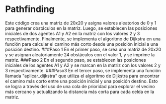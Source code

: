 # Pathfinding
Este código crea una matriz de 20x20 y asigna valores aleatorios de 0 y 1 para generar obstáculos en la matriz. Luego, se establecen las posiciones iniciales de dos agentes A1 y A2 en la matriz con los valores 2 y 3 respectivamente. Finalmente, se implementa el algoritmo de Dijkstra en una función para calcular el camino más corto desde una posición inicial a una posición destino.
###Paso 1
En el primer paso, se crea una matriz de 20x20 y se asignan aleatoriamente 24 obstáculos con el valor 1, y se imprime la matriz.
###Paso 2
En el segundo paso, se establecen las posiciones iniciales de los agentes A1 y A2 y se marcan en la matriz con los valores 2 y 3 respectivamente.
###Paso3
En el tercer paso, se implementa una función llamada "aplicar_dijkstra" que utiliza el algoritmo de Dijkstra para encontrar el camino más corto entre una posición inicial y una posición destino. Esto se logra a través del uso de una cola de prioridad para explorar el vecino más cercano y actualizando la distancia más corta para cada celda en la matriz.


